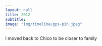 ```yaml
---
layout: null
title: 2012
subtitle:
image: "img/timeline/gps-pin.jpeg"
---
```

I moved back to Chico to be closer to family
